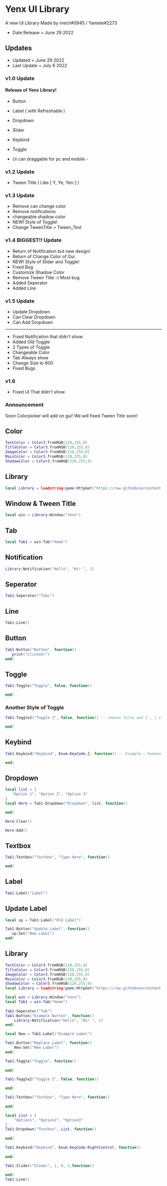 # Yenx UI Library
A new UI Library Made by mech#0945 / Yamete#2273 
- Date Release = June 29 2022

## Updates
- Updated = June 29 2022
- Last Update = July 6 2022

### v1.0 Update
#### Release of Yenx Library! 
- Button
- Label ( with Refreshable )
- Dropdown
- Slider
- Keybind
- Toggle

- Ui can draggable for pc and mobile - 

### v1.2 Update
- Tween Title ( Like [ Y, Ye, Yen ] ) 

### v1.3 Update
- Remove can change color
- Remove notifications 
- changeable shadow color
- NEW! Style of Toggle! 
- Change TweenTitle > Tween_Text

### v1.4 BIGGEST!! Update
- Return of Notification but new design! 
- Return of Change Color of Gui
- NEW! Style of Slider and Toggle! 
- Fixed Bug
- Customize Shadow Color 
- Remove Tween Title -( Most bug 
- Added Seperator 
- Added Line

### v1.5 Update
- Update Dropdown
- Can Clear Dropdown
- Can Add Dropdown
------
- Fixed Notification that didn't show
- Added Old Toggle
- 2 Types of Toggle
- Changeable Color
- Tab Always show
- Change Size to 600
- Fixed Bugs

### v1.6 
- Fixed UI That didn't show

### Announcement 
Soon Colorpicker will add on gui! 
We will fixed Tween Title soon! 

## Color
```lua
TextColor = Color3.fromRGB(120,255,0)
TitleColor = Color3.fromRGB(120,255,0)
ImageColor = Color3.fromRGB(120,255,0)
MainColor = Color3.fromRGB(120,255,0)
ShadowColor = Color3.fromRGB(120,255,0)
```

## Library
```lua
local Library = loadstring(game:HttpGet("https://raw.githubusercontent.com/Brineeee/Yenx/main/MainUIL"))()
```

## Window & Tween Title
```lua
local win = Library:Window("Yenx")
```

## Tab
```lua
local Tab1 = win:Tab("Home")
```

## Notification 
```lua
Library:Notification("Hello", "Hi! ", 2)
```

## Seperator 
```lua
Tab1:Seperator("Tabs")
```

## Line 
```lua
Tab1:Line()
``` 

## Button
```lua
Tab1:Button("Button", function() 
   print("Clicked!") 
end) 
```

## Toggle
```lua
Tab1:Toggle("Toggle", false, function()

end) 
```
### Another Style of Toggle
```lua
Tab1:Toggle2("Toggle 2", false, function() -- remove false and [ , ] if toggle doesn't work

end) 
```

## Keybind
```lua
Tab1:Keybind("Keybind", Enum.KeyCode.Z, function() -- Example : Remove Z near of KeyCode and Replace it with F. 

end) 
```

## Dropdown
```lua
local list = {
   "Option 1", "Option 2", "Option 3"
} 
local Here = Tab1:Dropdown("Dropdown", list, function() 

end) 
```
```lua
Here:Clear() 
```
```lua
Here:Add() 
```

## Textbox
```lua
Tab1:Textbox("Textbox", "Type Here", function() 

end) 
```

## Label
```lua
Tab1:Label("Label") 
```

## Update Label
```lua
local up = Tab1:Label("Old Label")

Tab1:Button("Update Label", function()
   up:Set("New Label") 
end)
```
## Library
```lua
TextColor = Color3.fromRGB(120,255,0)
TitleColor = Color3.fromRGB(120,255,0)
ImageColor = Color3.fromRGB(120,255,0)
MainColor = Color3.fromRGB(120,255,0)
ShadowColor = Color3.fromRGB(120,255,0)
local Library = loadstring(game:HttpGet("https://raw.githubusercontent.com/Brineeee/Yenx/main/MainUIL"))()

local win = Library:Window("Yenx")
local Tab1 = win:Tab("Home")
    
Tab1:Seperator("Tab") 
Tab1:Button("Example Button", function() 
    Library:Notification("Hello", "Hi! ", 2)
end) 

local New = Tab1:Label("Example Label")

Tab1:Button("Replace Label", function()
    New:Set("New Label") 
end) 

Tab1:Toggle("Toggle", function() 
    
end) 

Tab1:Toggle2("Toggle 2", false, function() 

end) 

Tab1:Textbox("Textbox", "Type Here", function()
    
end)

local List = {
    "Option1", "Option2", "Option3"
}
Tab1:Dropdown("Textbox", List, function()
    
end)

Tab1:Keybind("Keybind", Enum.KeyCode.RightControl, function()
    
end) 

Tab1:Slider("Slider", 1, 9, 5,function() 
    
end) 
Tab1:Line() 
```
